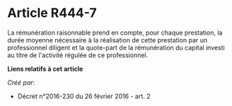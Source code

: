 # Article R444-7

La rémunération raisonnable prend en compte, pour chaque prestation, la durée moyenne nécessaire à la réalisation de cette
prestation par un professionnel diligent et la quote-part de la rémunération du capital investi au titre de l'activité
régulée de ce professionnel.

**Liens relatifs à cet article**

_Créé par_:

  - Décret n°2016-230 du 26 février 2016 - art. 2
